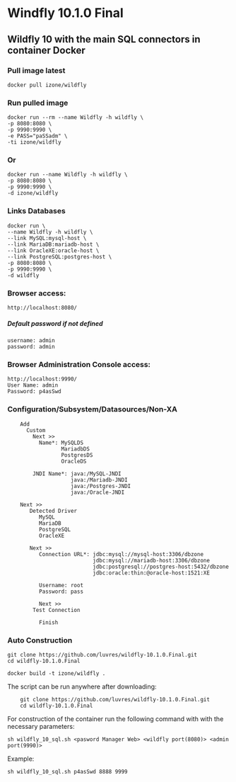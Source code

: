 # Windfly 10.1.0 Final
## Wildfly 10 with the main SQL connectors in container Docker

### Pull image latest
```
docker pull izone/wildfly
```
### Run pulled image
```
docker run --rm --name Wildfly -h wildfly \
-p 8080:8080 \
-p 9990:9990 \
-e PASS="paSSadm" \
-ti izone/wildfly
```
### Or
```
docker run --name Wildfly -h wildfly \
-p 8080:8080 \
-p 9990:9990 \
-d izone/wildfly
```
### Links Databases
```
docker run \
--name Wildfly -h wildfly \
--link MySQL:mysql-host \
--link MariaDB:mariadb-host \
--link OracleXE:oracle-host \
--link PostgreSQL:postgres-host \
-p 8080:8080 \
-p 9990:9990 \
-d wildfly
```

### Browser access:
```
http://localhost:8080/
```
##### Default password if not defined
```
username: admin
password: admin
```
### Browser Administration Console access:
```
http://localhost:9990/
User Name: admin
Password: p4asSwd
```

### Configuration/Subsystem/Datasources/Non-XA
```
	Add
	  Custom
	    Next >>
	      Name*: MySQLDS
	             MariadbDS
	             PostgresDS
	             OracleDS

        JNDI Name*: java:/MySQL-JNDI
                    java:/Mariadb-JNDI
                    java:/Postgres-JNDI
                    java:/Oracle-JNDI

	Next >>
	   Detected Driver
	      MySQL
	      MariaDB
	      PostgreSQL
	      OracleXE

 	   Next >>
 	      Connection URL*: jdbc:mysql://mysql-host:3306/dbzone
	                       jdbc:mysql://mariadb-host:3306/dbzone
	                       jdbc:postgresql://postgres-host:5432/dbzone
	                       jdbc:oracle:thin:@oracle-host:1521:XE

	      Username: root
	      Password: pass

	      Next >>
		Test Connection

	      Finish
```

### Auto Construction
```
git clone https://github.com/luvres/wildfly-10.1.0.Final.git
cd wildfly-10.1.0.Final

docker build -t izone/wildfly .
```

The script can be run anywhere after downloading:

        git clone https://github.com/luvres/wildfly-10.1.0.Final.git
        cd wildfly-10.1.0.Final

For construction of the container run the following command with with the necessary parameters:

	sh wildfly_10_sql.sh <pasword Manager Web> <wildfly port(8080)> <admin port(9990)>

Example:

	sh wildfly_10_sql.sh p4asSwd 8888 9999
